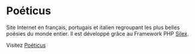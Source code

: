 # Poéticus

Site Internet en français, portugais et italien regroupant les plus belles poésies du monde entier. Il est développé grâce au Framework PHP [Silex](http://silex.sensiolabs.org/).

Visitez [Poéticus](https://poeticus.wakonda.guru/)
